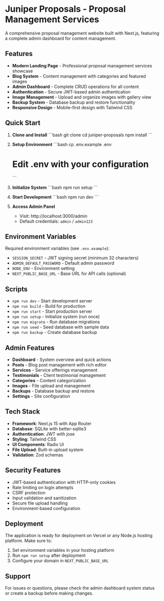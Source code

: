 # Juniper Proposals - Proposal Management Services

A comprehensive proposal management website built with Next.js, featuring a complete admin dashboard for content management.

## Features

- **Modern Landing Page** - Professional proposal management services showcase
- **Blog System** - Content management with categories and featured images
- **Admin Dashboard** - Complete CRUD operations for all content
- **Authentication** - Secure JWT-based admin authentication
- **Image Management** - Upload and organize images with gallery view
- **Backup System** - Database backup and restore functionality
- **Responsive Design** - Mobile-first design with Tailwind CSS

## Quick Start

1. **Clone and Install**
   \`\`\`bash
   git clone <repository-url>
   cd juniper-proposals
   npm install
   \`\`\`

2. **Setup Environment**
   \`\`\`bash
   cp .env.example .env
   # Edit .env with your configuration
   \`\`\`

3. **Initialize System**
   \`\`\`bash
   npm run setup
   \`\`\`

4. **Start Development**
   \`\`\`bash
   npm run dev
   \`\`\`

5. **Access Admin Panel**
   - Visit: http://localhost:3000/admin
   - Default credentials: `admin` / `admin123`

## Environment Variables

Required environment variables (see `.env.example`):

- `SESSION_SECRET` - JWT signing secret (minimum 32 characters)
- `ADMIN_DEFAULT_PASSWORD` - Default admin password
- `NODE_ENV` - Environment setting
- `NEXT_PUBLIC_BASE_URL` - Base URL for API calls (optional)

## Scripts

- `npm run dev` - Start development server
- `npm run build` - Build for production
- `npm run start` - Start production server
- `npm run setup` - Initialize system (run once)
- `npm run migrate` - Run database migrations
- `npm run seed` - Seed database with sample data
- `npm run backup` - Create database backup

## Admin Features

- **Dashboard** - System overview and quick actions
- **Posts** - Blog post management with rich editor
- **Services** - Service offerings management
- **Testimonials** - Client testimonial management
- **Categories** - Content categorization
- **Images** - File upload and management
- **Backups** - Database backup and restore
- **Settings** - Site configuration

## Tech Stack

- **Framework**: Next.js 15 with App Router
- **Database**: SQLite with better-sqlite3
- **Authentication**: JWT with jose
- **Styling**: Tailwind CSS
- **UI Components**: Radix UI
- **File Upload**: Built-in upload system
- **Validation**: Zod schemas

## Security Features

- JWT-based authentication with HTTP-only cookies
- Rate limiting on login attempts
- CSRF protection
- Input validation and sanitization
- Secure file upload handling
- Environment-based configuration

## Deployment

The application is ready for deployment on Vercel or any Node.js hosting platform. Make sure to:

1. Set environment variables in your hosting platform
2. Run `npm run setup` after deployment
3. Configure your domain in `NEXT_PUBLIC_BASE_URL`

## Support

For issues or questions, please check the admin dashboard system status or create a backup before making changes.
